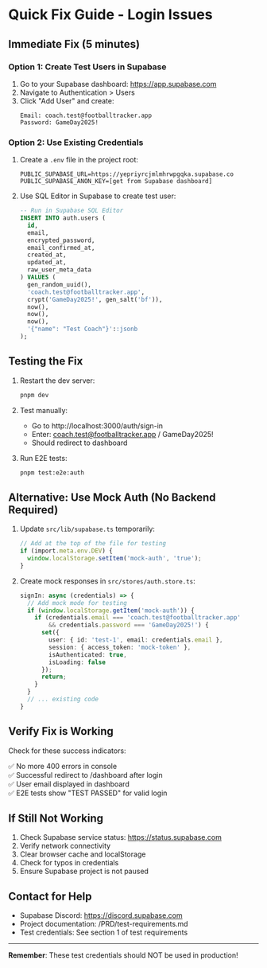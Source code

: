 # Quick Fix Guide - Login Issues

## Immediate Fix (5 minutes)

### Option 1: Create Test Users in Supabase

1. Go to your Supabase dashboard: https://app.supabase.com
2. Navigate to Authentication > Users
3. Click "Add User" and create:
   ```
   Email: coach.test@footballtracker.app
   Password: GameDay2025!
   ```

### Option 2: Use Existing Credentials

1. Create a `.env` file in the project root:
   ```env
   PUBLIC_SUPABASE_URL=https://yepriyrcjmlmhrwpgqka.supabase.co
   PUBLIC_SUPABASE_ANON_KEY=[get from Supabase dashboard]
   ```

2. Use SQL Editor in Supabase to create test user:
   ```sql
   -- Run in Supabase SQL Editor
   INSERT INTO auth.users (
     id,
     email,
     encrypted_password,
     email_confirmed_at,
     created_at,
     updated_at,
     raw_user_meta_data
   ) VALUES (
     gen_random_uuid(),
     'coach.test@footballtracker.app',
     crypt('GameDay2025!', gen_salt('bf')),
     now(),
     now(),
     now(),
     '{"name": "Test Coach"}'::jsonb
   );
   ```

## Testing the Fix

1. Restart the dev server:
   ```bash
   pnpm dev
   ```

2. Test manually:
   - Go to http://localhost:3000/auth/sign-in
   - Enter: coach.test@footballtracker.app / GameDay2025!
   - Should redirect to dashboard

3. Run E2E tests:
   ```bash
   pnpm test:e2e:auth
   ```

## Alternative: Use Mock Auth (No Backend Required)

1. Update `src/lib/supabase.ts` temporarily:
   ```typescript
   // Add at the top of the file for testing
   if (import.meta.env.DEV) {
     window.localStorage.setItem('mock-auth', 'true');
   }
   ```

2. Create mock responses in `src/stores/auth.store.ts`:
   ```typescript
   signIn: async (credentials) => {
     // Add mock mode for testing
     if (window.localStorage.getItem('mock-auth')) {
       if (credentials.email === 'coach.test@footballtracker.app' 
           && credentials.password === 'GameDay2025!') {
         set({
           user: { id: 'test-1', email: credentials.email },
           session: { access_token: 'mock-token' },
           isAuthenticated: true,
           isLoading: false
         });
         return;
       }
     }
     // ... existing code
   }
   ```

## Verify Fix is Working

Check for these success indicators:

✅ No more 400 errors in console  
✅ Successful redirect to /dashboard after login  
✅ User email displayed in dashboard  
✅ E2E tests show "TEST PASSED" for valid login  

## If Still Not Working

1. Check Supabase service status: https://status.supabase.com
2. Verify network connectivity
3. Clear browser cache and localStorage
4. Check for typos in credentials
5. Ensure Supabase project is not paused

## Contact for Help

- Supabase Discord: https://discord.supabase.com
- Project documentation: /PRD/test-requirements.md
- Test credentials: See section 1 of test requirements

---

**Remember**: These test credentials should NOT be used in production!